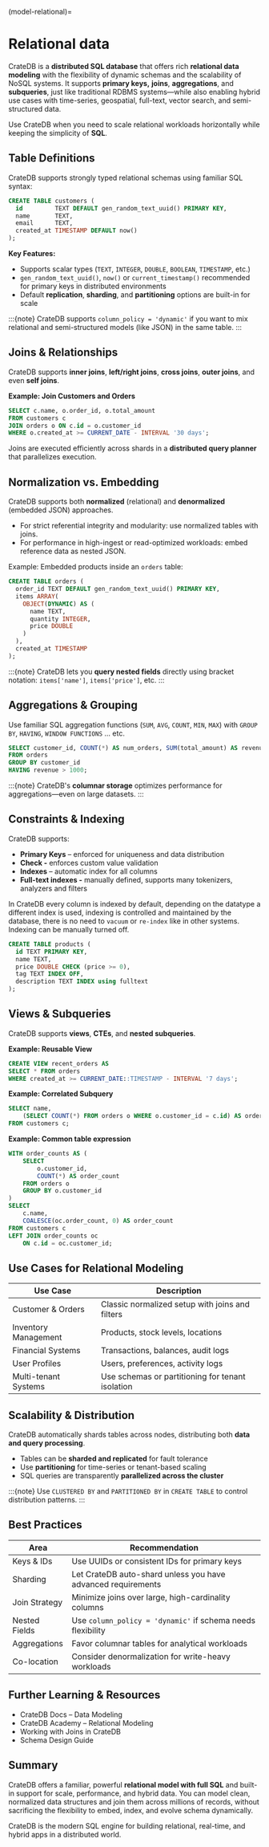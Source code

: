 (model-relational)=
# Relational data

CrateDB is a **distributed SQL database** that offers rich **relational data modeling** with the flexibility of dynamic schemas and the scalability of NoSQL systems. It supports **primary keys,** **joins**, **aggregations**, and **subqueries**, just like traditional RDBMS systems—while also enabling hybrid use cases with time-series, geospatial, full-text, vector search, and semi-structured data.

Use CrateDB when you need to scale relational workloads horizontally while keeping the simplicity of **SQL**.

## Table Definitions

CrateDB supports strongly typed relational schemas using familiar SQL syntax:

```sql
CREATE TABLE customers (
  id         TEXT DEFAULT gen_random_text_uuid() PRIMARY KEY,
  name       TEXT,
  email      TEXT,
  created_at TIMESTAMP DEFAULT now()
);
```

**Key Features:**

* Supports scalar types (`TEXT`, `INTEGER`, `DOUBLE`, `BOOLEAN`, `TIMESTAMP`, etc.)
* `gen_random_text_uuid()`, `now()` or `current_timestamp()` recommended for primary keys in distributed environments
* Default **replication**, **sharding**, and **partitioning** options are built-in for scale

:::{note}
CrateDB supports `column_policy = 'dynamic'` if you want to mix relational and semi-structured models (like JSON) in the same table.
:::

## Joins & Relationships

CrateDB supports **inner joins**, **left/right joins**, **cross joins**, **outer joins**, and even **self joins**.

**Example: Join Customers and Orders**

```sql
SELECT c.name, o.order_id, o.total_amount
FROM customers c
JOIN orders o ON c.id = o.customer_id
WHERE o.created_at >= CURRENT_DATE - INTERVAL '30 days';
```

Joins are executed efficiently across shards in a **distributed query planner** that parallelizes execution.

## Normalization vs. Embedding

CrateDB supports both **normalized** (relational) and **denormalized** (embedded JSON) approaches.

* For strict referential integrity and modularity: use normalized tables with joins.
* For performance in high-ingest or read-optimized workloads: embed reference data as nested JSON.

Example: Embedded products inside an `orders` table:

```sql
CREATE TABLE orders (
  order_id TEXT DEFAULT gen_random_text_uuid() PRIMARY KEY,
  items ARRAY(
    OBJECT(DYNAMIC) AS (
      name TEXT,
      quantity INTEGER,
      price DOUBLE
    )
  ),
  created_at TIMESTAMP
);
```

:::{note}
CrateDB lets you **query nested fields** directly using bracket notation: `items['name']`, `items['price']`, etc.
:::

## Aggregations & Grouping

Use familiar SQL aggregation functions (`SUM`, `AVG`, `COUNT`, `MIN`, `MAX`) with `GROUP BY`, `HAVING`, `WINDOW FUNCTIONS` ... etc.

```sql
SELECT customer_id, COUNT(*) AS num_orders, SUM(total_amount) AS revenue
FROM orders
GROUP BY customer_id
HAVING revenue > 1000;
```

:::{note}
CrateDB's **columnar storage** optimizes performance for aggregations—even on large datasets.
:::

## Constraints & Indexing

CrateDB supports:

* **Primary Keys** – enforced for uniqueness and data distribution
* **Check -** enforces custom value validation
* **Indexes** – automatic index for all columns
* **Full-text indexes -** manually defined, supports many tokenizers, analyzers and filters

In CrateDB every column is indexed by default, depending on the datatype a different index is used, indexing is controlled and maintained by the database, there is no need to `vacuum` or `re-index` like in other systems. Indexing can be manually turned off.

```sql
CREATE TABLE products (
  id TEXT PRIMARY KEY,
  name TEXT,
  price DOUBLE CHECK (price >= 0),
  tag TEXT INDEX OFF,
  description TEXT INDEX using fulltext
);
```

## Views & Subqueries

CrateDB supports **views**, **CTEs**, and **nested subqueries**.

**Example: Reusable View**

```sql
CREATE VIEW recent_orders AS
SELECT * FROM orders
WHERE created_at >= CURRENT_DATE::TIMESTAMP - INTERVAL '7 days';
```

**Example: Correlated Subquery**

```sql
SELECT name,
    (SELECT COUNT(*) FROM orders o WHERE o.customer_id = c.id) AS order_count
FROM customers c;
```

**Example: Common table expression**

```sql
WITH order_counts AS (
    SELECT 
        o.customer_id,
        COUNT(*) AS order_count
    FROM orders o
    GROUP BY o.customer_id
)
SELECT 
    c.name,
    COALESCE(oc.order_count, 0) AS order_count
FROM customers c
LEFT JOIN order_counts oc
    ON c.id = oc.customer_id;
```

## Use Cases for Relational Modeling

| Use Case             | Description                                      |
| -------------------- | ------------------------------------------------ |
| Customer & Orders    | Classic normalized setup with joins and filters  |
| Inventory Management | Products, stock levels, locations                |
| Financial Systems    | Transactions, balances, audit logs               |
| User Profiles        | Users, preferences, activity logs                |
| Multi-tenant Systems | Use schemas or partitioning for tenant isolation |

## Scalability & Distribution

CrateDB automatically shards tables across nodes, distributing both **data and query processing**.

* Tables can be **sharded and replicated** for fault tolerance
* Use **partitioning** for time-series or tenant-based scaling
* SQL queries are transparently **parallelized across the cluster**

:::{note}
Use `CLUSTERED BY` and `PARTITIONED BY` in `CREATE TABLE` to control distribution patterns.
:::

## Best Practices

| Area          | Recommendation                                               |
| ------------- | ------------------------------------------------------------ |
| Keys & IDs    | Use UUIDs or consistent IDs for primary keys                 |
| Sharding      | Let CrateDB auto-shard unless you have advanced requirements |
| Join Strategy | Minimize joins over large, high-cardinality columns          |
| Nested Fields | Use `column_policy = 'dynamic'` if schema needs flexibility  |
| Aggregations  | Favor columnar tables for analytical workloads               |
| Co-location   | Consider denormalization for write-heavy workloads           |

## Further Learning & Resources

* CrateDB Docs – Data Modeling
* CrateDB Academy – Relational Modeling
* Working with Joins in CrateDB
* Schema Design Guide

## Summary

CrateDB offers a familiar, powerful **relational model with full SQL** and built-in support for scale, performance, and hybrid data. You can model clean, normalized data structures and join them across millions of records, without sacrificing the flexibility to embed, index, and evolve schema dynamically.

CrateDB is the modern SQL engine for building relational, real-time, and hybrid apps in a distributed world.
